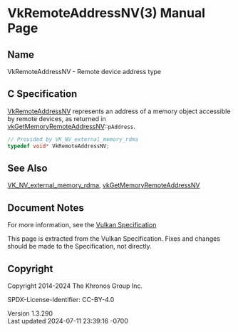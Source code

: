 # VkRemoteAddressNV(3) Manual Page

## Name

VkRemoteAddressNV - Remote device address type



## <a href="#_c_specification" class="anchor"></a>C Specification

[VkRemoteAddressNV](https://registry.khronos.org/vulkan/specs/1.3-extensions/man/html/VkRemoteAddressNV.html) represents an address of a
memory object accessible by remote devices, as returned in
[vkGetMemoryRemoteAddressNV](https://registry.khronos.org/vulkan/specs/1.3-extensions/man/html/vkGetMemoryRemoteAddressNV.html)::`pAddress`.

``` c
// Provided by VK_NV_external_memory_rdma
typedef void* VkRemoteAddressNV;
```

## <a href="#_see_also" class="anchor"></a>See Also

[VK_NV_external_memory_rdma](https://registry.khronos.org/vulkan/specs/1.3-extensions/man/html/VK_NV_external_memory_rdma.html),
[vkGetMemoryRemoteAddressNV](https://registry.khronos.org/vulkan/specs/1.3-extensions/man/html/vkGetMemoryRemoteAddressNV.html)

## <a href="#_document_notes" class="anchor"></a>Document Notes

For more information, see the <a
href="https://registry.khronos.org/vulkan/specs/1.3-extensions/html/vkspec.html#VkRemoteAddressNV"
target="_blank" rel="noopener">Vulkan Specification</a>

This page is extracted from the Vulkan Specification. Fixes and changes
should be made to the Specification, not directly.

## <a href="#_copyright" class="anchor"></a>Copyright

Copyright 2014-2024 The Khronos Group Inc.

SPDX-License-Identifier: CC-BY-4.0

Version 1.3.290  
Last updated 2024-07-11 23:39:16 -0700
